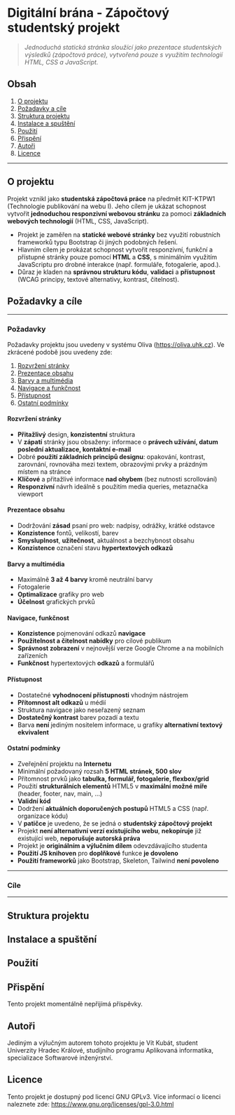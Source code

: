 # Digitální brána - Zápočtový studentský projekt

> *Jednoduchá statická stránka sloužící jako prezentace studentských výsledků (zápočtová práce), vytvořená pouze s využitím technologií HTML, CSS a JavaScript.*

## Obsah

1. [O projektu](#o-projektu)
2. [Požadavky a cíle](#požadavky-a-cíle)
3. [Struktura projektu](#struktura-projektu)
4. [Instalace a spuštění](#instalace-a-spuštění)
5. [Použití](#použití)
6. [Přispění](#přispění)
7. [Autoři](#autoři)
8. [Licence](#licence) 

---

## O projektu

Projekt vznikl jako **studentská zápočtová práce** na předmět KIT-KTPW1 (Technologie publikování na webu I). Jeho cílem je ukázat schopnost vytvořit **jednoduchou responzivní webovou stránku** za pomoci **základních webových technologií** (HTML, CSS, JavaScript).

- Projekt je zaměřen na **statické webové stránky** bez využití robustních frameworků typu Bootstrap či jiných podobných řešení.  
- Hlavním cílem je prokázat schopnost vytvořit responzivní, funkční a přístupné stránky pouze pomocí **HTML** a **CSS**, s minimálním využitím JavaScriptu pro drobné interakce (např. formuláře, fotogalerie, apod.).  
- Důraz je kladen na **správnou strukturu kódu**, **validaci** a **přístupnost** (WCAG principy, textové alternativy, kontrast, čitelnost).


## Požadavky a cíle

---

### Požadavky

Požadavky projektu jsou uvedeny v systému Oliva (https://oliva.uhk.cz). Ve zkrácené podobě jsou uvedeny zde:

1. [Rozvržení stránky](#rozvržení-stránky)
2. [Prezentace obsahu](#prezentace-obsahu)
3. [Barvy a multimédia](#barvy-a-multimédia)
4. [Navigace a funkčnost](#navigace-a-funkčnost)
5. [Přístupnost](#přístupnost)
6. [Ostatní podmínky](#ostatní-podmínky)

#### Rozvržení stránky

- **Přitažlivý** design, **konzistentní** struktura
- V **zápatí** stránky jsou obsaženy: informace o **právech užívání, datum poslední aktualizace, kontaktní e-mail**
- Dobré **použití základních principů designu**: opakování, kontrast, zarovnání, rovnováha mezi textem, obrazovými prvky a prázdným místem na stránce
- **Klíčové** a přitažlivé informace **nad ohybem** (bez nutnosti scrollování)
- **Responzivní** návrh ideálně s použitím media queries, metaznačka viewport

#### Prezentace obsahu

- Dodržování **zásad** psaní pro web: nadpisy, odrážky, krátké odstavce
- **Konzistence** fontů, velikostí, barev
- **Smysluplnost**, **užitečnost**, aktuálnost a bezchybnost obsahu
- **Konzistence** označení stavu **hypertextových odkazů**

#### Barvy a multimédia

- Maximálně **3 až 4 barvy** kromě neutrální barvy
- Fotogalerie
- **Optimalizace** grafiky pro web
- **Účelnost** grafických prvků

#### Navigace, funkčnost

- **Konzistence** pojmenování odkazů **navigace**
- **Použitelnost a čitelnost nabídky** pro cílové publikum
- **Správnost zobrazení** v nejnovější verze Google Chrome a na mobilních zařízeních
- **Funkčnost** hypertextových **odkazů** a formulářů

#### Přístupnost

- Dostatečné **vyhodnocení přístupnosti** vhodným nástrojem
- **Přítomnost alt odkazů** u médií
- Struktura navigace jako neseřazený seznam
- **Dostatečný kontrast** barev pozadí a textu
- Barva **není** jediným nositelem informace, u grafiky **alternativní textový ekvivalent**

#### Ostatní podmínky

- Zveřejnění projektu na **Internetu**
- Minimální požadovaný rozsah **5 HTML stránek, 500 slov**
- Přítomnost prvků jako **tabulka, formulář, fotogalerie, flexbox/grid**
- Použití **strukturálních elementů** HTML5 v **maximální možné míře** (header, footer, nav, main, ...)
- **Validní kód**
- Dodržení **aktuálních doporučených postupů** HTML5 a CSS (např. organizace kódu)
- V **patičce** je uvedeno, že se jedná o **studentský zápočtový projekt**
- Projekt **není alternativní verzí existujícího webu**, **nekopíruje** již existující web, **neporušuje autorská práva**
- Projekt je **originálním a výlučním dílem** odevzdávajícího studenta
- **Použití JS knihoven** pro **doplňkové** funkce **je dovoleno**
- **Použití frameworků** jako Bootstrap, Skeleton, Tailwind **není povoleno**

---

### Cíle

---

## Struktura projektu

## Instalace a spuštění

## Použití

## Přispění

Tento projekt momentálně nepřijímá příspěvky.

## Autoři

Jediným a výlučným autorem tohoto projektu je Vít Kubát, student Univerzity Hradec Králové, studijního programu Aplikovaná informatika, specializace Softwarové inženýrství.

## Licence

Tento projekt je dostupný pod licencí GNU GPLv3. Více informací o licenci naleznete zde: https://www.gnu.org/licenses/gpl-3.0.html